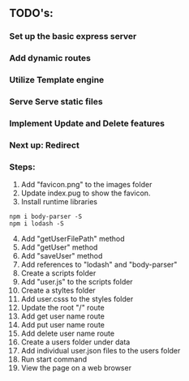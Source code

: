 ## TODO's:

### Set up the basic express server
### Add dynamic routes
### Utilize Template engine
### Serve Serve static files
### Implement Update and Delete features 

### Next up: Redirect

### Steps: 
1. Add "favicon.png" to the images folder
2. Update index.pug to show the favicon.
3. Install runtime libraries
```
npm i body-parser -S
npm i lodash -S
```
4. Add "getUserFilePath" method
5. Add "getUser" method
6. Add "saveUser" method
7. Add references to "lodash" and "body-parser"
8. Create a scripts folder
9. Add "user.js" to the scripts folder
10. Create a styltes folder
11. Add user.csss to the styles folder
12. Update the root "/" route
13. Add get user name route
13. Add put user name route
13. Add delete user name route
14. Create a users folder under data
14. Add individual user.json files to the users folder
15. Run start command 
16. View the page on a web browser